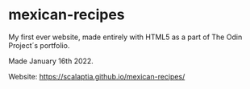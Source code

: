 # mexican-recipes
My first ever website, made entirely with HTML5 as a part of The Odin Project´s portfolio.

Made January 16th 2022.

Website: https://scalaptia.github.io/mexican-recipes/
